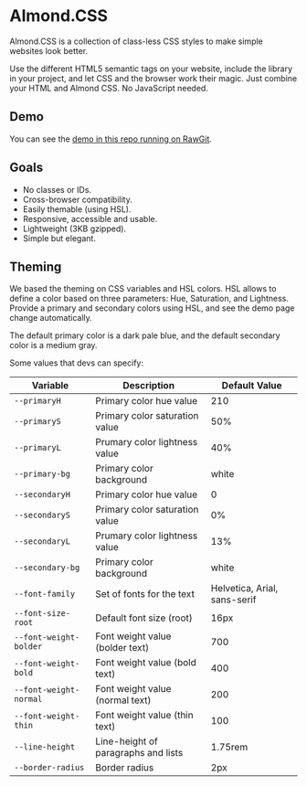 # Almond.CSS

Almond.CSS is a collection of class-less CSS styles to make simple websites look better.

Use the different HTML5 semantic tags on your website, include the library in your project, and let CSS and the browser work their magic. Just combine your HTML and Almond CSS. No JavaScript needed.

## Demo

You can see the [demo in this repo running on RawGit](https://ghcdn.rawgit.org/alvaromontoro/almond.css/master/demo/index.html).

## Goals

- No classes or IDs.
- Cross-browser compatibility.
- Easily themable (using HSL).
- Responsive, accessible and usable.
- Lightweight (3KB gzipped).
- Simple but elegant.

## Theming

We based the theming on CSS variables and HSL colors. HSL allows to define a color based on three parameters: Hue, Saturation, and Lightness. Provide a primary and secondary colors using HSL, and see the demo page change automatically.

The default primary color is a dark pale blue, and the default secondary color is a medium gray.

Some values that devs can specify:

| Variable | Description | Default Value |
|----------|-------------|---------------|
| `--primaryH` | Primary color hue value | 210 |
| `--primaryS` | Primary color saturation value | 50% |
| `--primaryL` | Prumary color lightness value | 40% |
| `--primary-bg` | Primary color background | white |
| `--secondaryH` | Primary color hue value | 0 |
| `--secondaryS` | Primary color saturation value | 0% |
| `--secondaryL` | Prumary color lightness value | 13% |
| `--secondary-bg` | Primary color background | white |
| `--font-family` | Set of fonts for the text | Helvetica, Arial, sans-serif |
| `--font-size-root` | Default font size (root) | 16px |
| `--font-weight-bolder` | Font weight value (bolder text) | 700 |
| `--font-weight-bold` | Font weight value (bold text) | 400 |
| `--font-weight-normal` | Font weight value (normal text) | 200 |
| `--font-weight-thin` | Font weight value (thin text) | 100 |
| `--line-height` | Line-height of paragraphs and lists | 1.75rem |
| `--border-radius` | Border radius | 2px |
